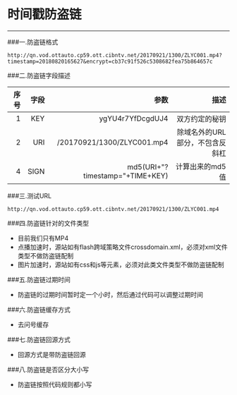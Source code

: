 # 时间戳防盗链 
---

###一.防盗链格式    

`http://qn.vod.ottauto.cp59.ott.cibntv.net/20170921/1300/ZLYC001.mp4?timestamp=20180820165627&encrypt=cb37c91f526c5308682fea75b864657c`      

###二.防盗链字段描述    

|序号 |字段 |参数 |描述|    
|---:|---:|---:|---:|
|1|KEY|ygYU4r7YfDcgdUJ4|双方约定的秘钥|   
|2|URI|/20170921/1300/ZLYC001.mp4|除域名外的URL部分，不包含反斜杠 | |3|TIME|20180820165627|当前请求时间格式为：yyyyMMddHHmmss|    
|4|SIGN|md5(URI+"?timestamp="+TIME+KEY)|计算出来的md5值 | 

###三.测试URL 

`http://qn.vod.ottauto.cp59.ott.cibntv.net/20170921/1300/ZLYC001.mp4`

###四.防盗链针对的文件类型
 - 目前我们只有MP4  
 - 点播加速时，源站如有flash跨域策略文件crossdomain.xml，必须对xml文件类型不做防盗链配制   
 - 图片加速时，源站如有css和js等元素，必须对此类文件类型不做防盗链配制           

###五.防盗链过期时间
 - 防盗链的过期时间暂时定一个小时，然后通过代码可以调整过期时间          

###六.防盗链缓存方式

 - 去问号缓存

###七.防盗链回源方式
 - 回源方式是带防盗链回源   

###八.防盗链是否区分大小写
 - 防盗链按照代码规则都小写
